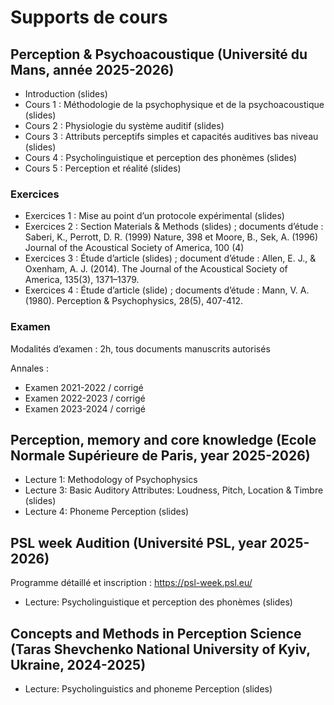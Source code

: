 # Supports de cours

## Perception & Psychoacoustique (Université du Mans, année 2025-2026)

- Introduction (slides)
- Cours 1 : Méthodologie de la psychophysique et de la psychoacoustique (slides)
- Cours 2 : Physiologie du système auditif (slides)
- Cours 3 : Attributs perceptifs simples et capacités auditives bas niveau (slides)
- Cours 4 : Psycholinguistique et perception des phonèmes (slides)
- Cours 5 : Perception et réalité (slides)

### Exercices

- Exercices 1 : Mise au point d’un protocole expérimental (slides)
- Exercices 2 : Section Materials & Methods (slides) ; documents d’étude : Saberi, K., Perrott, D. R. (1999) Nature, 398 et Moore, B., Sek, A. (1996) Journal of the Acoustical Society of America, 100 (4)
- Exercices 3 : Étude d’article (slides) ; document d’étude : Allen, E. J., & Oxenham, A. J. (2014). The Journal of the Acoustical Society of America, 135(3), 1371–1379.
- Exercices 4 : Étude d’article (slide) ; documents d’étude : Mann, V. A. (1980). Perception & Psychophysics, 28(5), 407-412.

### Examen

Modalités d’examen : 2h, tous documents manuscrits autorisés

Annales :
- Examen 2021-2022 / corrigé
- Examen 2022-2023 / corrigé
- Examen 2023-2024 / corrigé

## Perception, memory and core knowledge (Ecole Normale Supérieure de Paris, year 2025-2026)

- Lecture 1: Methodology of Psychophysics
- Lecture 3: Basic Auditory Attributes: Loudness, Pitch, Location & Timbre (slides)
- Lecture 4: Phoneme Perception (slides)

## PSL week Audition (Université PSL, year 2025-2026)

Programme détaillé et inscription : https://psl-week.psl.eu/

- Lecture: Psycholinguistique et perception des phonèmes (slides)

## Concepts and Methods in Perception Science (Taras Shevchenko National University of Kyiv, Ukraine, 2024-2025)

- Lecture: Psycholinguistics and phoneme Perception (slides)
